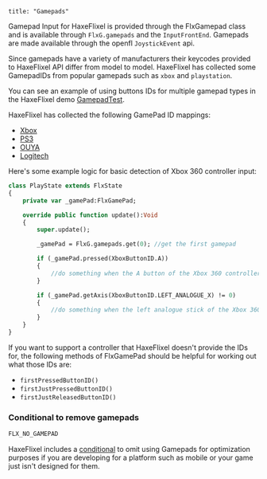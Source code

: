 ```
title: "Gamepads"
```

Gamepad Input for HaxeFlixel is provided through the FlxGamepad class and is available through `FlxG.gamepads` and the `InputFrontEnd`. Gamepads are made available through the openfl `JoystickEvent` api.

Since gamepads have a variety of manufacturers their keycodes provided to HaxeFlixel API differ from model to model. HaxeFlixel has collected some GamepadIDs from popular gamepads such as `xbox` and `playstation`.

You can see an example of using buttons IDs for multiple gamepad types in the HaxeFlixel demo [GamepadTest](https://github.com/HaxeFlixel/flixel-demos/tree/dev/Input/GamepadTest).

HaxeFlixel has collected the following GamePad ID mappings:
- [Xbox](https://github.com/HaxeFlixel/flixel/blob/dev/flixel/input/gamepad/XboxButtonID.hx)
- [PS3](https://github.com/HaxeFlixel/flixel/blob/dev/flixel/input/gamepad/PS3ButtonID.hx)
- [OUYA](https://github.com/HaxeFlixel/flixel/blob/dev/flixel/input/gamepad/OUYAButtonID.hx)
- [Logitech](https://github.com/HaxeFlixel/flixel/blob/dev/flixel/input/gamepad/LogitechButtonID.hx)

Here's some example logic for basic detection of Xbox 360 controller input:

``` haxe
class PlayState extends FlxState
{
	private var _gamePad:FlxGamePad;

	override public function update():Void 
	{
		super.update();

		_gamePad = FlxG.gamepads.get(0); //get the first gamepad

		if (_gamePad.pressed(XboxButtonID.A))
		{
			//do something when the A button of the Xbox 360 controller is pressed
		}

		if (_gamePad.getAxis(XboxButtonID.LEFT_ANALOGUE_X) != 0)
		{
			//do something when the left analogue stick of the Xbox 360 controller has been moved
		}
	}
}

```

If you want to support a controller that HaxeFlixel doesn't provide the IDs for, the following methods of FlxGamePad should be helpful for working out what those IDs are:

- `firstPressedButtonID()`
- `firstJustPressedButtonID()`
- `firstJustReleasedButtonID()`

### Conditional to remove gamepads

``` haxe
FLX_NO_GAMEPAD
```

HaxeFlixel includes a [conditional](http://haxeflixel.com/haxeflixel-conditionals) to omit using Gamepads for optimization purposes if you are developing for a platform such as mobile or your game just isn't designed for them.

